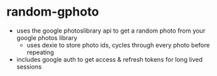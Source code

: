 # random-gphoto

- uses the google photoslibrary api to get a random photo from your google photos library
  - uses dexie to store photo ids, cycles through every photo before repeating
- includes google auth to get access & refresh tokens for long lived sessions
